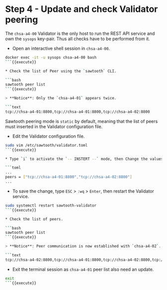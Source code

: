 
# Step 4 - Update and check Validator peering

The `chsa-a4-00` Validator is the only host to run the REST API service and own the `sysops` key-pair.
Thus all checks have to be performed from it.

* Open an interactive shell session in `chsa-a4-00`.

```bash
docker exec -it -u sysops chsa-a4-00 bash
```{{execute}}

* Check the list of Peer using the `sawtooth` CLI.

```bash
sawtooth peer list
```{{execute}}

> **Notice**: Only the `chsa-a4-01` appears twice.

```text
tcp://chsa-a4-01:8800,tcp://chsa-a4-01:8800,tcp://chsa-a4-02:8800
```

Sawtooth peering mode is `static` by default, meaning that the list of peers must inserted in the Validator configuration file.

* Edit the Validator configuration file.

```bash
sudo vim /etc/sawtooth/validator.toml
```{{execute}}

* Type `i` to activate the `-- INSTERT --` mode, then Change the values as described below.

```toml
...
peers = ["tcp://chsa-a4-01:8800","tcp://chsa-a4-02:8800"]
...
```

* To save the change, type `ESC` > `:wq` > `Enter`, then restart the Validator service.

```bash
sudo systemctl restart sawtooth-validator
```{{execute}}

* Check the list of peers.

```bash
sawtooth peer list
```{{execute}}

> **Notice**: Peer communication is now established with `chsa-a4-02`.

```text
tcp://chsa-a4-02:8800,tcp://chsa-a4-01:8800,tcp://chsa-a4-02:8800,tcp://chsa-a4-01:8800
```

* Exit the terminal session as `chsa-a4-01` peer list also need an update.

```bash
exit
```{{execute}}